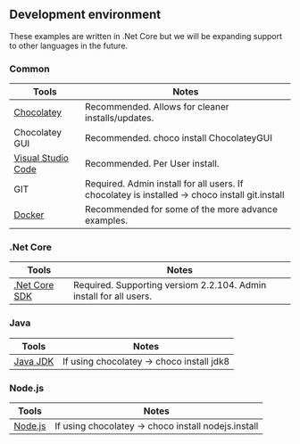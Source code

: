 ## Development environment

These examples are written in .Net Core but we will be expanding support to other languages in the future.

### Common

Tools                                                  | Notes
-------------------------------------------------------|----------
[Chocolatey](https://chocolatey.org/)                  | Recommended. Allows for cleaner installs/updates.
Chocolatey GUI                                         | Recommended. choco install ChocolateyGUI
[Visual Studio Code](https://code.visualstudio.com/)   | Recommended. Per User install.
GIT                                                    | Required. Admin install for all users. If chocolatey is installed -> choco install git.install
[Docker](https://docs.docker.com/)                     | Recommended for some of the more advance examples.

### .Net Core

Tools                                                  | Notes
-------------------------------------------------------|------------------------------------------------------------------
[.Net Core SDK](https://dotnet.microsoft.com/download) | Required.  Supporting versiom 2.2.104. Admin install for all users.

### Java

Tools                                                                                                | Notes
-----------------------------------------------------------------------------------------------------|--------------------------------
[Java JDK](https://www.oracle.com/technetwork/java/javase/downloads/index-jsp-138363.html#javasejdk) | If using chocolatey -> choco install jdk8

### Node.js

Tools                             | Notes
----------------------------------|----------------------------------------------------
[Node.js](https://nodejs.org/en/) | If using chocolatey -> choco install nodejs.install

